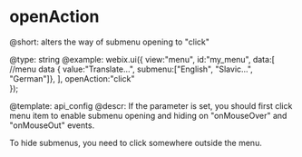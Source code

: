 openAction
=============

@short:
	alters the way of submenu opening to "click"

@type: string
@example:
webix.ui({
	view:"menu",
    id:"my_menu",
    data:[ //menu data
        { value:"Translate...", submenu:["English", "Slavic...", "German"]},
    ],
	openAction:"click"    
});


@template:	api_config
@descr:
If the parameter is set, you should first click menu item to enable submenu opening and hiding on "onMouseOver" and "onMouseOut" events.

To hide submenus, you need to click somewhere outside the menu.

